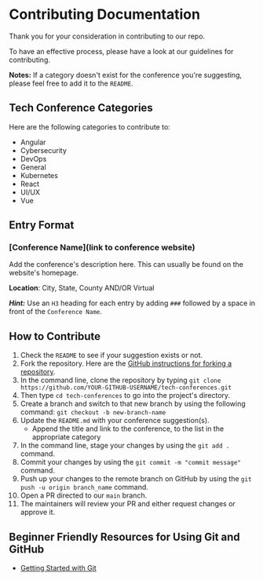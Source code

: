 # Contributing Documentation

Thank you for your consideration in contributing to our repo.

To have an effective process, please have a look at our guidelines for contributing.

**Notes:**
If a category doesn't exist for the conference you're suggesting, please feel free to add it to the `README`.

## Tech Conference Categories

Here are the following categories to contribute to:

- Angular
- Cybersecurity
- DevOps
- General
- Kubernetes
- React
- UI/UX
- Vue

## Entry Format

### [Conference Name](link to conference website)

Add the conference's description here. This can usually be found on the website's homepage.

**Location**: City, State, County AND/OR Virtual

**_Hint:_** Use an `H3` heading for each entry by adding `###` followed by a space in front of the `Conference Name`.

## How to Contribute

1. Check the `README` to see if your suggestion exists or not.
2. Fork the repository. Here are the [GitHub instructions for forking a repository](https://docs.github.com/en/get-started/quickstart/fork-a-repo).
3. In the command line, clone the repository by typing `git clone https://github.com/YOUR-GITHUB-USERNAME/tech-conferences.git`
4. Then type `cd tech-conferences` to go into the project's directory.
5. Create a branch and switch to that new branch by using the following command: `git checkout -b new-branch-name`
6. Update the `README.md` with your conference suggestion(s).
   - Append the title and link to the conference, to the list in the appropriate category
7. In the command line, stage your changes by using the `git add .` command.
8. Commit your changes by using the `git commit -m "commit message"` command.
9. Push up your changes to the remote branch on GitHub by using the `git push -u origin branch_name` command.
10. Open a PR directed to our `main` branch.
11. The maintainers will review your PR and either request changes or approve it.

## Beginner Friendly Resources for Using Git and GitHub

- [Getting Started with Git](https://www.thisdot.co/blog/getting-started-with-git)
